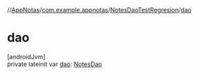 //[AppNotas](../../../index.md)/[com.example.appnotas](../index.md)/[NotesDaoTestRegresion](index.md)/[dao](dao.md)

# dao

[androidJvm]\
private lateinit var [dao](dao.md): [NotesDao](../../com.example.appnotas.database/-notes-dao/index.md)
